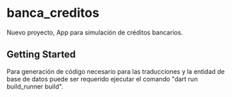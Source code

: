 # banca_creditos

Nuevo proyecto, App para simulación de créditos bancarios.

## Getting Started

Para generación de código necesario para las traducciones y la entidad de base de datos puede ser requerido ejecutar el comando "dart run build_runner build".